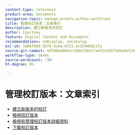 ```yaml
---
content-type: reference
product-area: documents
navigation-topic: manage-proofs-within-workfront
title: 管理校訂版本：文章索引
description: 建立新版本的校訂
author: Courtney
feature: Digital Content and Documents
recommendations: noDisplay, noCatalog
exl-id: 1806fd69-35f6-4cba-8f21-ac259469117a
source-git-commit: ed708a98662c198e52b417ae53e165f3d5e9a524
workflow-type: tm+mt
source-wordcount: '36'
ht-degree: 0%

---
```


# 管理校訂版本：文章索引

* [建立新版本的校訂](../../../../review-and-approve-work/proofing/managing-proofs-within-workfront/create-new-proof-version.md)
* [檢視校訂版本](../../../../review-and-approve-work/proofing/managing-proofs-within-workfront/manage-proof-versions/view-proof-versions.md)
* [檢視和管理校訂版本詳細資料](../../../../review-and-approve-work/proofing/managing-proofs-within-workfront/manage-proof-versions/view-version-details.md)
* [下載校訂版本](../../../../review-and-approve-work/proofing/managing-proofs-within-workfront/manage-proof-versions/download-versions.md)
